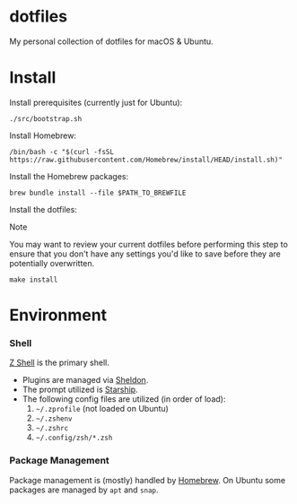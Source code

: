 dotfiles
========

My personal collection of dotfiles for macOS & Ubuntu.

Install
=======

Install prerequisites (currently just for Ubuntu):

```shell
./src/bootstrap.sh
```

Install Homebrew:

```shell
/bin/bash -c "$(curl -fsSL https://raw.githubusercontent.com/Homebrew/install/HEAD/install.sh)"
```

Install the Homebrew packages:

```shell
brew bundle install --file $PATH_TO_BREWFILE
```

Install the dotfiles:

> [!NOTE]
> You may want to review your current dotfiles before performing this step to
> ensure that you don't have any settings you'd like to save before they are
> potentially overwritten.

```shell
make install
```

Environment
===========

### Shell

[Z Shell](https://zsh.sourceforge.io/) is the primary shell.

- Plugins are managed via [Sheldon](https://sheldon.cli.rs/).
- The prompt utilized is [Starship](https://starship.rs/).
- The following config files are utilized (in order of load):
    1. `~/.zprofile` (not loaded on Ubuntu)
    2. `~/.zshenv`
    3. `~/.zshrc`
    4. `~/.config/zsh/*.zsh`

### Package Management

Package management is (mostly) handled by [Homebrew](https://brew.sh/). On
Ubuntu some packages are managed by `apt` and `snap`.
